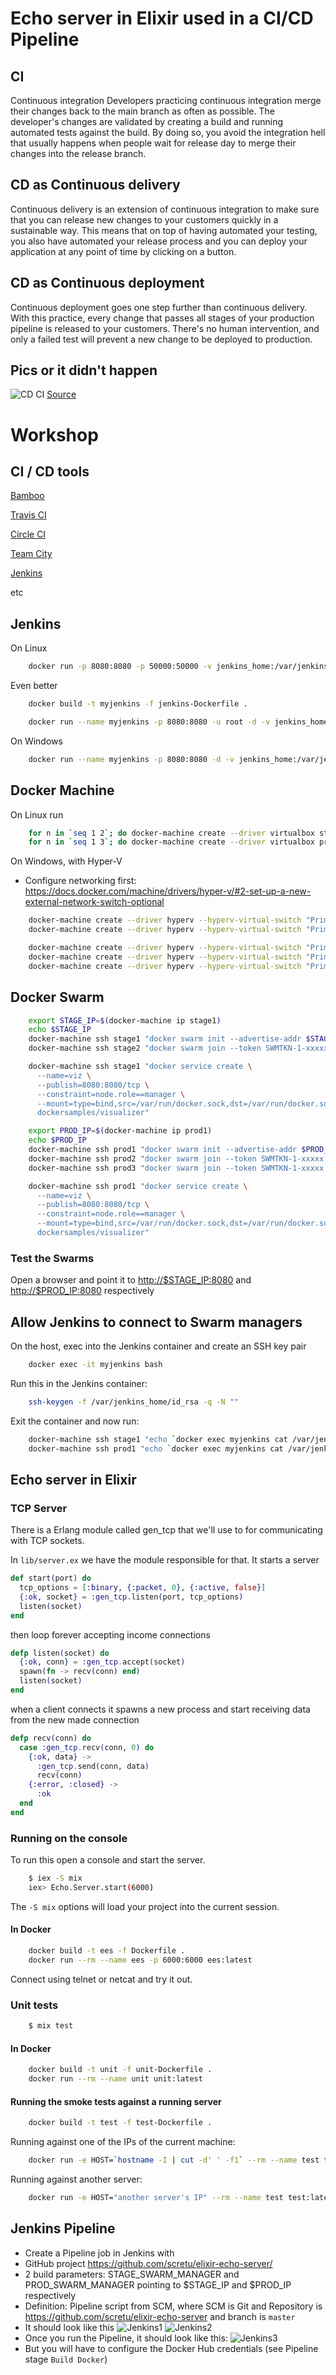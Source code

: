 # Echo server in Elixir used in a CI/CD Pipeline

## CI

Continuous integration
Developers practicing continuous integration merge their changes back to the main branch as often as possible. The developer's changes are validated by creating a build and running automated tests against the build. By doing so, you avoid the integration hell that usually happens when people wait for release day to merge their changes into the release branch.

## CD as Continuous delivery

Continuous delivery is an extension of continuous integration to make sure that you can release new changes to your customers quickly in a sustainable way. This means that on top of having automated your testing, you also have automated your release process and you can deploy your application at any point of time by clicking on a button.

## CD as Continuous deployment

Continuous deployment goes one step further than continuous delivery. With this practice, every change that passes all stages of your production pipeline is released to your customers. There's no human intervention, and only a failed test will prevent a new change to be deployed to production.

## Pics or it didn't happen

![CD CI](https://wac-cdn.atlassian.com/dam/jcr:84fa9fcf-4ad0-4417-96d3-e5d3387d7f81/CDmicro-600x338-retina2x-B_cicds.png?cdnVersion=ji)
[Source](https://www.atlassian.com/continuous-delivery/ci-vs-ci-vs-cd)

# Workshop

## CI / CD tools

[Bamboo](https://www.atlassian.com/software/bamboo)

[Travis CI](https://travis-ci.org/)

[Circle CI](https://circleci.com/)

[Team City](https://www.jetbrains.com/teamcity/)

[Jenkins](https://jenkins.io/)

etc

## Jenkins

On Linux

```sh
    docker run -p 8080:8080 -p 50000:50000 -v jenkins_home:/var/jenkins_home -v $(which docker):/usr/bin/docker -v /var/run/docker.sock:/var/run/docker.sock jenkins/jenkins:lts
```

Even better

```sh
    docker build -t myjenkins -f jenkins-Dockerfile .

    docker run --name myjenkins -p 8080:8080 -u root -d -v jenkins_home:/var/jenkins_home -v $(which docker):/usr/bin/docker -v /var/run/docker.sock:/var/run/docker.sock myjenkins:latest
```

On Windows

```sh
    docker run --name myjenkins -p 8080:8080 -d -v jenkins_home:/var/jenkins_home getintodevops/jenkins-withdocker:lts
```

## Docker Machine

On Linux run

```sh
    for n in `seq 1 2`; do docker-machine create --driver virtualbox stage$n; done
    for n in `seq 1 3`; do docker-machine create --driver virtualbox prod$n; done
```

On Windows, with Hyper-V

-   Configure networking first: <https://docs.docker.com/machine/drivers/hyper-v/#2-set-up-a-new-external-network-switch-optional>

```sh
    docker-machine create --driver hyperv --hyperv-virtual-switch "Primary Virtual Switch" stage1
    docker-machine create --driver hyperv --hyperv-virtual-switch "Primary Virtual Switch" stage2

    docker-machine create --driver hyperv --hyperv-virtual-switch "Primary Virtual Switch" prod1
    docker-machine create --driver hyperv --hyperv-virtual-switch "Primary Virtual Switch" prod2
    docker-machine create --driver hyperv --hyperv-virtual-switch "Primary Virtual Switch" prod3
```

## Docker Swarm

```sh
    export STAGE_IP=$(docker-machine ip stage1)
    echo $STAGE_IP
    docker-machine ssh stage1 "docker swarm init --advertise-addr $STAGE_IP"
    docker-machine ssh stage2 "docker swarm join --token SWMTKN-1-xxxxx $STAGE_IP:2377"

    docker-machine ssh stage1 "docker service create \
      --name=viz \
      --publish=8080:8080/tcp \
      --constraint=node.role==manager \
      --mount=type=bind,src=/var/run/docker.sock,dst=/var/run/docker.sock \
      dockersamples/visualizer"

    export PROD_IP=$(docker-machine ip prod1)
    echo $PROD_IP
    docker-machine ssh prod1 "docker swarm init --advertise-addr $PROD_IP"
    docker-machine ssh prod2 "docker swarm join --token SWMTKN-1-xxxxx $PROD_IP:2377"
    docker-machine ssh prod3 "docker swarm join --token SWMTKN-1-xxxxx $PROD_IP:2377"

    docker-machine ssh prod1 "docker service create \
      --name=viz \
      --publish=8080:8080/tcp \
      --constraint=node.role==manager \
      --mount=type=bind,src=/var/run/docker.sock,dst=/var/run/docker.sock \
      dockersamples/visualizer"
```

### Test the Swarms

Open a browser and point it to <http://$STAGE_IP:8080> and <http://$PROD_IP:8080> respectively

## Allow Jenkins to connect to Swarm managers

On the host, exec into the Jenkins container and create an SSH key pair

```sh
    docker exec -it myjenkins bash
```

Run this in the Jenkins container:

```sh
    ssh-keygen -f /var/jenkins_home/id_rsa -q -N ""
```

Exit the container and now run:

```sh
    docker-machine ssh stage1 "echo `docker exec myjenkins cat /var/jenkins_home/id_rsa.pub` >> .ssh/authorized_keys"
    docker-machine ssh prod1 "echo `docker exec myjenkins cat /var/jenkins_home/id_rsa.pub` >> .ssh/authorized_keys"
```

## Echo server in Elixir

### TCP Server

There is a Erlang module called gen_tcp that we'll use to for communicating
with TCP sockets.

In `lib/server.ex` we have the module responsible for that. It starts
a server

```elixir
def start(port) do
  tcp_options = [:binary, {:packet, 0}, {:active, false}]
  {:ok, socket} = :gen_tcp.listen(port, tcp_options)
  listen(socket)
end
```

then loop forever accepting income connections

```elixir
defp listen(socket) do
  {:ok, conn} = :gen_tcp.accept(socket)
  spawn(fn -> recv(conn) end)
  listen(socket)
end
```

when a client connects it spawns a new process and start receiving data
from the new made connection

```elixir
defp recv(conn) do
  case :gen_tcp.recv(conn, 0) do
    {:ok, data} ->
      :gen_tcp.send(conn, data)
      recv(conn)
    {:error, :closed} ->
      :ok
  end
end
```

### Running on the console

To run this open a console and start the server.

```sh
    $ iex -S mix
    iex> Echo.Server.start(6000)
```

The `-S mix` options will load your project into the current session.

#### In Docker

```sh
    docker build -t ees -f Dockerfile .
    docker run --rm --name ees -p 6000:6000 ees:latest
```

Connect using telnet or netcat and try it out.

### Unit tests

```sh
    $ mix test
```

#### In Docker

```sh
    docker build -t unit -f unit-Dockerfile .
    docker run --rm --name unit unit:latest
```

#### Running the smoke tests against a running server

```sh
    docker build -t test -f test-Dockerfile .
```

Running against one of the IPs of the current machine:

```sh
    docker run -e HOST=`hostname -I | cut -d' ' -f1` --rm --name test test:latest
```

Running against another server:

```sh
    docker run -e HOST="another server's IP" --rm --name test test:latest
```

## Jenkins Pipeline

-   Create a Pipeline job in Jenkins with
-   GitHub project <https://github.com/scretu/elixir-echo-server/>
-   2 build parameters: STAGE_SWARM_MANAGER and PROD_SWARM_MANAGER pointing to $STAGE_IP and $PROD_IP respectively
-   Definition: Pipeline script from SCM, where SCM is Git and Repository is <https://github.com/scretu/elixir-echo-server> and branch is `master`
-   It should look like this
    ![Jenkins1](Screenshot_Jenkins1.png)
    ![Jenkins2](Screenshot_Jenkins2.png)
-   Once you run the Pipeline, it should look like this:
    ![Jenkins3](Screenshot_Jenkins3.png)
-   But you will have to configure the Docker Hub credentials (see Pipeline stage `Build Docker`)
